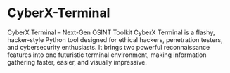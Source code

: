 # CyberX-Terminal
CyberX Terminal – Next-Gen OSINT Toolkit CyberX Terminal is a flashy, hacker-style Python tool designed for ethical hackers, penetration testers, and cybersecurity enthusiasts. It brings two powerful reconnaissance features into one futuristic terminal environment, making information gathering faster, easier, and visually impressive.
